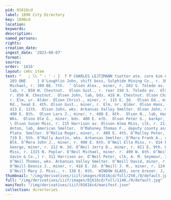 ```yaml
---
pid: 01616cd
label: 1890 City Directory
key: 1890cd
location: 
keywords: 
description: 
named_persons: 
rights: 
creation_date: 
ingest_date: '2023-08-07'
format: 
source: 
order: '1616'
layout: cmhc_item
text: "   ; \\ ’ : ' : }  f P CHARLES LEJTZMANN tietter ate. core kim & Onectant     O’LO
  203 ONE     } O'Loughlin John, shift boss, Sulphide Mining Co., r. 309 E. 7th.  O’Lougblin
  Michael, r. 309 BE. 7th.  ’ Olsen Alex., miner, r. 202 S. Toledo av. _ Olsen Charles,
  lab, r. 850 W. Chestnut.  Olsen Gust., r. rear 150 S. Toledo av.  Olsen John, lab,
  r. 850 W. Chestnut.  Olsen John, lab, bds. 418 W. Chestnut. Olson Charles, miner.
  r. Elm, ur. Alder. Olsen Christ., miner, r. 115 E. 3d.  Olson Ed., miner, r. Strayhorse
  Rd., head E. 4th. Olson Gust., miner, r. Elm, nr. Alder. Olson Hans, smelter, r.
  413 E. 11th.  Olson John, wks. Arkansas Valley Smelter. Olson John, miner, bds.
  400 E. 8th.  Olson Lars J., miner, r. 400 E. 8th.  Olson N., lab, Harrison Red.
  Wks.  Olson Ole G., miner, bds. 400 E. eth.  Olson Peter G., barkpr, r. 112 W. 2d.
  \ Olson Susan Miss, r. 215 Harrison av. Olsson Alma Miss, clk, r. 211 W. 9th. O’Mahoney
  Anton, lab, American Smelter.  O’Mahoney Thomas F., deputy county assessor, r. La
  Plata  Smelter. O’Malia Roger, miner, r. 408 E. 4th. O’Malley Peter, pumpman, r.
  719 E. 5th. O’Mally Austin, wks. Arkansas Smelter. O’Mara Frank A., r. 15 Boston
  Blk. O’Mara John J., miner, r. 400 E. 6th. O’Neil Ella Miss, r. 814 E. 6th. O’Neil
  George, miner, r. 212 W. 3d. O’Neil Jerry D., miner, r. 811 E. 9th. O’Neil Mary
  Miss, r. 1315 N. Poplar. O’Neil Michael, miner. r. 499 W. 6th. O’Neil Patrick, (Joe.
  Gavin & Co.,) r. 311 Harrison av. O’Neil Peter, clk, A. M. Seymour, 1001 N. Poplar.
  O’Neil Thomas, wks. Arkansas Valley Smelter. O’Neill David, miner, r. 397 E. 2d.
  O’Neill Dennis J., miner, r. 418 E. 2d. O’Neill J. M., miner, r. 124 W. Chestnut.
  O’Neill Mary J. Miss., r. 138 E. 8th.  WINDOW GLASS, sere érezer. J, J,    "
thumbnail: "/img/derivatives/iiif/images/01616cd/full/250,/0/default.jpg"
full: "/img/derivatives/iiif/images/01616cd/full/1140,/0/default.jpg"
manifest: "/img/derivatives/iiif/01616cd/manifest.json"
collection: directories
---
```


